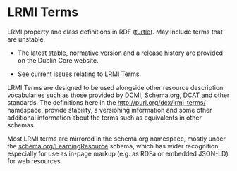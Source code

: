 # LRMI Terms
LRMI property and class definitions in RDF ([turtle](http://purl.org/dcx/lrmi-terms/)). May include terms that are unstable.

* The latest [stable, normative version](http://www.dublincore.org/specifications/lrmi/lrmi_terms/) and a [release history](https://www.dublincore.org/specifications/lrmi/release-history/) are provided on the Dublin Core website.

* See [current issues](https://github.com/dcmi/lrmi/issues?q=is%3Aissue+is%3Aopen+label%3Alrmi_terms) relating to LRMI Terms.

LRMI Terms are designed to be used alongside other resource description vocabularies such as those provided by DCMI, Schema.org, DCAT and other standards. The definitions here in the http://purl.org/dcx/lrmi-terms/ namespace, provide stability, a versioning information and some other additional information about the terms such as equivalents in other schemas.

Most LRMI terms are mirrored in the schema.org namespace, mostly under the [schema.org/LearningResource](https://schema.org/LearningResource) schema, which has wider recognition especially for use as in-page markup (e.g. as RDFa or embedded JSON-LD) for web resources.
